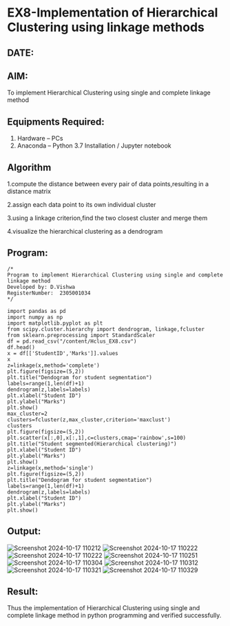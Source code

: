# EX8-Implementation of Hierarchical Clustering using linkage methods
## DATE:
## AIM:
To implement Hierarchical Clustering using single and complete linkage method

## Equipments Required:
1. Hardware – PCs
2. Anaconda – Python 3.7 Installation / Jupyter notebook

## Algorithm
1.compute the distance between every pair of data points,resulting in a distance matrix

2.assign each data point to its own individual cluster

3.using a linkage criterion,find the two closest cluster and merge them

4.visualize the hierarchical clustering as a dendrogram


## Program:
```
/*
Program to implement Hierarchical Clustering using single and complete linkage method
Developed by: D.Vishwa
RegisterNumber:  2305001034
*/
```
```
import pandas as pd
import numpy as np
import matplotlib.pyplot as plt
from scipy.cluster.hierarchy import dendrogram, linkage,fcluster
from sklearn.preprocessing import StandardScaler
df = pd.read_csv("/content/Hclus_EX8.csv")
df.head()
x = df[['StudentID','Marks']].values
x
z=linkage(x,method='complete')
plt.figure(figsize=(5,2))
plt.title("Dendogram for student segmentation")
labels=range(1,len(df)+1)
dendrogram(z,labels=labels)
plt.xlabel("Student ID")
plt.ylabel("Marks")
plt.show()
max_cluster=2
clusters=fcluster(z,max_cluster,criterion='maxclust')
clusters
plt.figure(figsize=(5,2))
plt.scatter(x[:,0],x[:,1],c=clusters,cmap='rainbow',s=100)
plt.title("Student segmented(Hierarchical clustering)")
plt.xlabel("Student ID")
plt.ylabel("Marks")
plt.show()
z=linkage(x,method='single')
plt.figure(figsize=(5,2))
plt.title("Dendogram for student segmentation")
labels=range(1,len(df)+1)
dendrogram(z,labels=labels)
plt.xlabel("Student ID")
plt.ylabel("Marks")
plt.show()
```

## Output:
![Screenshot 2024-10-17 110212](https://github.com/user-attachments/assets/09eaeb0b-63a9-488e-a078-5c6be8d524c7)
![Screenshot 2024-10-17 110222](https://github.com/user-attachments/assets/cdb25b7f-b36d-496e-b8ff-1c568116bc7e)
![Screenshot 2024-10-17 110222](https://github.com/user-attachments/assets/cdb25b7f-b36d-496e-b8ff-1c568116bc7e)
![Screenshot 2024-10-17 110251](https://github.com/user-attachments/assets/1865002d-148b-48ba-adf9-db74b0a4a1f2)
![Screenshot 2024-10-17 110304](https://github.com/user-attachments/assets/dac4e0a2-2944-42ef-89f9-62d81ae11273)
![Screenshot 2024-10-17 110312](https://github.com/user-attachments/assets/ea314984-4ce3-4f47-a052-fe8468aa62f8)
![Screenshot 2024-10-17 110321](https://github.com/user-attachments/assets/79df47d5-db7c-48db-ad58-0b2b834584b1)
![Screenshot 2024-10-17 110329](https://github.com/user-attachments/assets/a3e86c4d-103d-481f-9056-940b5c50d645)



## Result:
Thus the implementation of Hierarchical Clustering using single and complete linkage method in python programming and verified successfully.
